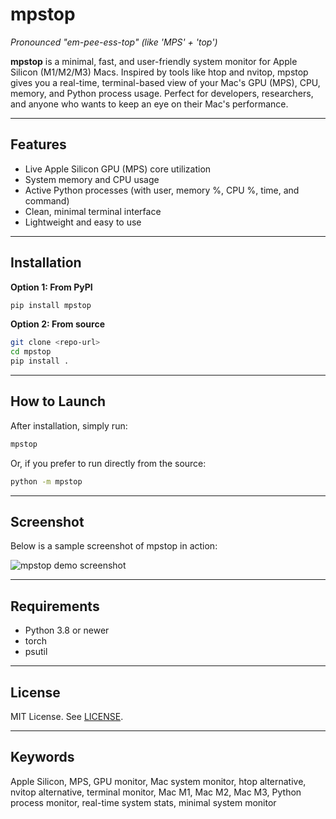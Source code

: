 # mpstop

*Pronounced "em-pee-ess-top" (like 'MPS' + 'top')*

**mpstop** is a minimal, fast, and user-friendly system monitor for Apple Silicon (M1/M2/M3) Macs. Inspired by tools like htop and nvitop, mpstop gives you a real-time, terminal-based view of your Mac's GPU (MPS), CPU, memory, and Python process usage. Perfect for developers, researchers, and anyone who wants to keep an eye on their Mac's performance.

---

## Features
- Live Apple Silicon GPU (MPS) core utilization
- System memory and CPU usage
- Active Python processes (with user, memory %, CPU %, time, and command)
- Clean, minimal terminal interface
- Lightweight and easy to use

---

## Installation

**Option 1: From PyPI**
```sh
pip install mpstop
```

**Option 2: From source**
```sh
git clone <repo-url>
cd mpstop
pip install .
```

---

## How to Launch

After installation, simply run:

```sh
mpstop
```

Or, if you prefer to run directly from the source:

```sh
python -m mpstop
```

---

## Screenshot

Below is a sample screenshot of mpstop in action:

![mpstop demo screenshot](demo.png)

---

## Requirements
- Python 3.8 or newer
- torch
- psutil

---

## License
MIT License. See [LICENSE](LICENSE).

---

## Keywords
Apple Silicon, MPS, GPU monitor, Mac system monitor, htop alternative, nvitop alternative, terminal monitor, Mac M1, Mac M2, Mac M3, Python process monitor, real-time system stats, minimal system monitor 